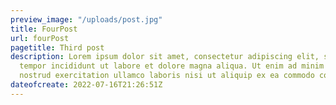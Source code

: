 ```yaml
---
preview_image: "/uploads/post.jpg"
title: FourPost
url: fourPost
pagetitle: Third post
description: Lorem ipsum dolor sit amet, consectetur adipiscing elit, sed do eiusmod
  tempor incididunt ut labore et dolore magna aliqua. Ut enim ad minim veniam, quis
  nostrud exercitation ullamco laboris nisi ut aliquip ex ea commodo consequat.
dateofcreate: 2022-07-16T21:26:51Z
---
```


